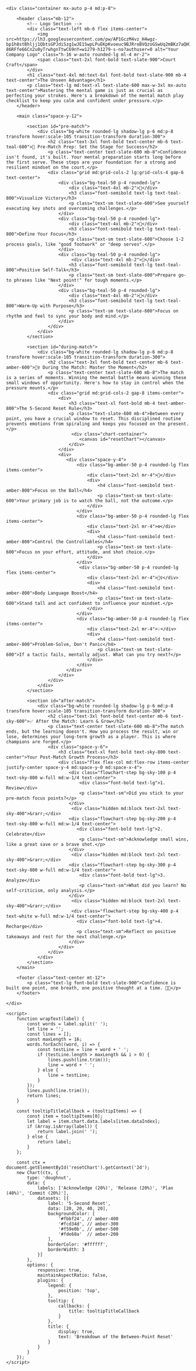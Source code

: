 <!DOCTYPE html>
<html lang="en">
<head>
    <meta charset="UTF-8">
    <meta name="viewport" content="width=device-width, initial-scale=1.0">
    <title>Mental Match Play Checklist Infographic</title>
    <script src="https://cdn.tailwindcss.com"></script>
    <script src="https://cdn.jsdelivr.net/npm/chart.js"></script>
    <link href="https://fonts.googleapis.com/css2?family=Inter:wght@400;600;700&display=swap" rel="stylesheet">
    <style>
        body {
            font-family: 'Inter', sans-serif;
        }
        .chart-container {
            position: relative;
            margin: auto;
            height: 300px;
            width: 100%;
            max-width: 600px;
        }
        @media (min-width: 768px) {
            .chart-container {
                height: 350px;
            }
        }
        .flowchart-step {
            clip-path: polygon(0 0, 85% 0, 100% 50%, 85% 100%, 0 100%);
        }
    </style>
</head>
<body class="bg-slate-100 text-slate-800">

    <div class="container mx-auto p-4 md:p-8">

        <header class="mb-12">
            <!-- Logo Section -->
            <div class="text-left mb-6 flex items-center">
                <img src=https://lh3.googleusercontent.com/pw/AP1GczM4vz_H4wgz-bp1h8stBhljj1QbtsGPJdiSzg1wJE1SwpLPuEKpKvoeuc9BJRroBVQzoGSwUq2mBKz7aQH115jPsW4kifLPvmqxotU08m_0MO1BWD9p5x0xa6-86RFfe66Cn2u0yTrwhgnTtwC69nY=w1279-h1279-s-no?authuser=0 alt="Your Company Logo" class="h-16 w-auto rounded-lg ml-4 mr-2">
                <span class="text-2xl font-bold text-slate-900">Court Craft</span>
            </div>
            <h1 class="text-4xl md:text-6xl font-bold text-slate-900 mb-4 text-center">The Unseen Advantage</h1>
            <p class="text-lg md:text-xl text-slate-600 max-w-3xl mx-auto text-center">Mastering the mental game is just as crucial as perfecting your strokes. Here's a breakdown of the mental match play checklist to keep you calm and confident under pressure.</p>
        </header>

        <main class="space-y-12">

            <section id="pre-match">
                <div class="bg-white rounded-lg shadow-lg p-6 md:p-8 transform hover:scale-105 transition-transform duration-300">
                    <h2 class="text-3xl font-bold text-center mb-6 text-teal-600">🚀 Pre-Match Prep: Set the Stage for Success</h2>
                    <p class="text-center text-slate-600 mb-8">Confidence isn't found, it's built. Your mental preparation starts long before the first serve. These steps are your foundation for a strong and resilient mindset on the court.</p>
                    <div class="grid md:grid-cols-2 lg:grid-cols-4 gap-6 text-center">
                        <div class="bg-teal-50 p-4 rounded-lg">
                            <div class="text-4xl mb-2">🧠</div>
                            <h3 class="font-semibold text-lg text-teal-800">Visualize Victory</h3>
                            <p class="text-sm text-slate-600">See yourself executing key shots and overcoming challenges.</p>
                        </div>
                        <div class="bg-teal-50 p-4 rounded-lg">
                            <div class="text-4xl mb-2">🎯</div>
                            <h3 class="font-semibold text-lg text-teal-800">Define Your Focus</h3>
                            <p class="text-sm text-slate-600">Choose 1-2 process goals, like "good footwork" or "deep serves".</p>
                        </div>
                        <div class="bg-teal-50 p-4 rounded-lg">
                             <div class="text-4xl mb-2">💬</div>
                            <h3 class="font-semibold text-lg text-teal-800">Positive Self-Talk</h3>
                            <p class="text-sm text-slate-600">Prepare go-to phrases like "Next point!" for tough moments.</p>
                        </div>
                        <div class="bg-teal-50 p-4 rounded-lg">
                            <div class="text-4xl mb-2">👟</div>
                            <h3 class="font-semibold text-lg text-teal-800">Warm-Up with Purpose</h3>
                            <p class="text-sm text-slate-600">Focus on rhythm and feel to sync your body and mind.</p>
                        </div>
                    </div>
                </div>
            </section>

            <section id="during-match">
                <div class="bg-white rounded-lg shadow-lg p-6 md:p-8 transform hover:scale-105 transition-transform duration-300">
                    <h2 class="text-3xl font-bold text-center mb-6 text-amber-600">🏃‍♀️ During the Match: Master the Moment</h2>
                    <p class="text-center text-slate-600 mb-8">The match is a series of moments. Winning the mental battle means winning these small windows of opportunity. Here's how to stay in control when the pressure mounts.</p>
                    <div class="grid md:grid-cols-2 gap-8 items-center">
                        <div>
                            <h3 class="text-xl font-bold mb-4 text-amber-800">The 5-Second Reset Rule</h3>
                            <p class="text-slate-600 mb-4">Between every point, you have a crucial window to reset. This disciplined routine prevents emotions from spiraling and keeps you focused on the present.</p>
                             <div class="chart-container">
                                <canvas id="resetChart"></canvas>
                            </div>
                        </div>
                        <div>
                           <div class="space-y-4">
                               <div class="bg-amber-50 p-4 rounded-lg flex items-center">
                                   <div class="text-2xl mr-4">👀</div>
                                   <div>
                                       <h4 class="font-semibold text-amber-800">Focus on the Ball</h4>
                                       <p class="text-sm text-slate-600">Your primary job is to watch the ball, not the outcome.</p>
                                   </div>
                               </div>
                               <div class="bg-amber-50 p-4 rounded-lg flex items-center">
                                   <div class="text-2xl mr-4">⚙️</div>
                                   <div>
                                       <h4 class="font-semibold text-amber-800">Control the Controllables</h4>
                                       <p class="text-sm text-slate-600">Focus on your effort, attitude, and shot choice.</p>
                                   </div>
                               </div>
                                <div class="bg-amber-50 p-4 rounded-lg flex items-center">
                                   <div class="text-2xl mr-4">🚶‍♀️</div>
                                   <div>
                                       <h4 class="font-semibold text-amber-800">Body Language Boost</h4>
                                       <p class="text-sm text-slate-600">Stand tall and act confident to influence your mindset.</p>
                                   </div>
                               </div>
                               <div class="bg-amber-50 p-4 rounded-lg flex items-center">
                                   <div class="text-2xl mr-4">💡</div>
                                   <div>
                                       <h4 class="font-semibold text-amber-800">Problem-Solve, Don't Panic</h4>
                                       <p class="text-sm text-slate-600">If a tactic fails, mentally adjust. What can you try next?</p>
                                   </div>
                               </div>
                           </div>
                        </div>
                    </div>
                </div>
            </section>
            
            <section id="after-match">
                <div class="bg-white rounded-lg shadow-lg p-6 md:p-8 transform hover:scale-105 transition-transform duration-300">
                    <h2 class="text-3xl font-bold text-center mb-6 text-sky-600">✅ After the Match: Learn & Grow</h2>
                    <p class="text-center text-slate-600 mb-8">The match ends, but the learning doesn't. How you process the result, win or lose, determines your long-term growth as a player. This is where champions are forged.</p>
                    <div class="space-y-6">
                        <h3 class="text-xl font-bold text-sky-800 text-center">Your Post-Match Growth Process</h3>
                        <div class="flex flex-col md:flex-row items-center justify-center space-y-4 md:space-y-0 md:space-x-4">
                            <div class="flowchart-step bg-sky-100 p-4 text-sky-800 w-full md:w-1/4 text-center">
                                <div class="font-bold text-lg">1. Review</div>
                                <p class="text-sm">Did you stick to your pre-match focus points?</p>
                            </div>
                             <div class="hidden md:block text-2xl text-sky-400">&rarr;</div>
                            <div class="flowchart-step bg-sky-200 p-4 text-sky-800 w-full md:w-1/4 text-center">
                               <div class="font-bold text-lg">2. Celebrate</div>
                                <p class="text-sm">Acknowledge small wins, like a great save or a brave shot.</p>
                            </div>
                             <div class="hidden md:block text-2xl text-sky-400">&rarr;</div>
                            <div class="flowchart-step bg-sky-300 p-4 text-sky-800 w-full md:w-1/4 text-center">
                                <div class="font-bold text-lg">3. Analyze</div>
                                <p class="text-sm">What did you learn? No self-criticism, only analysis.</p>
                            </div>
                             <div class="hidden md:block text-2xl text-sky-400">&rarr;</div>
                             <div class="flowchart-step bg-sky-400 p-4 text-white w-full md:w-1/4 text-center">
                               <div class="font-bold text-lg">4. Recharge</div>
                               <p class="text-sm">Reflect on positive takeaways and rest for the next challenge.</p>
                            </div>
                        </div>
                    </div>
                </div>
            </section>
        </main>

        <footer class="text-center mt-12">
            <p class="text-lg font-bold text-slate-900">Confidence is built one point, one breath, one positive thought at a time. 🎾✨</p>
        </footer>

    </div>

    <script>
        function wrapText(label) {
            const words = label.split(' ');
            let line = '';
            const lines = [];
            const maxLength = 16;
            words.forEach((word, i) => {
                const testLine = line + word + ' ';
                if (testLine.length > maxLength && i > 0) {
                    lines.push(line.trim());
                    line = word + ' ';
                } else {
                    line = testLine;
                }
            });
            lines.push(line.trim());
            return lines;
        }

        const tooltipTitleCallback = (tooltipItems) => {
            const item = tooltipItems[0];
            let label = item.chart.data.labels[item.dataIndex];
            if (Array.isArray(label)) {
                return label.join(' ');
            } else {
                return label;
            }
        };

        const ctx = document.getElementById('resetChart').getContext('2d');
        new Chart(ctx, {
            type: 'doughnut',
            data: {
                labels: ['Acknowledge (20%)', 'Release (20%)', 'Plan (40%)', 'Commit (20%)'],
                datasets: [{
                    label: '5-Second Reset',
                    data: [20, 20, 40, 20],
                    backgroundColor: [
                        '#fbbf24', // amber-400
                        '#fcd34d', // amber-300
                        '#f59e0b', // amber-500
                        '#fde68a'  // amber-200
                    ],
                    borderColor: '#ffffff',
                    borderWidth: 3
                }]
            },
            options: {
                responsive: true,
                maintainAspectRatio: false,
                plugins: {
                    legend: {
                        position: 'top',
                    },
                    tooltip: {
                        callbacks: {
                            title: tooltipTitleCallback
                        }
                    },
                    title: {
                        display: true,
                        text: 'Breakdown of the Between-Point Reset'
                    }
                }
            }
        });
    </script>
</body>
</html>
